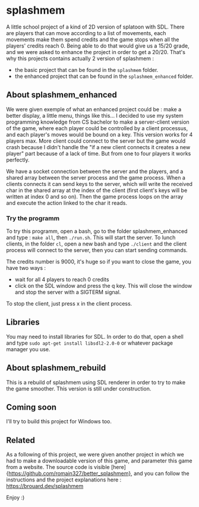 # splashmem
A little school project of a kind of 2D version of splatoon with SDL. There are players that can move according to a list of movements, each movements make them spend credits and the game stops when all the players' credits reach 0. Being able to do that would give us a 15/20 grade, and we were asked to enhance the project in order to get a 20/20. That's why this projects contains actually 2 version of splashmem :
- the basic project that can be found in the ```splashmem``` folder.
- the enhanced project that can be found in the ```splashmem_enhanced``` folder.

## About splashmem_enhanced
We were given exemple of what an enhanced project could be : make a better display, a little menu, things like this...
I decided to use my system programming knowledge from CS bachelor to make a server-client version of the game, where each player could be controlled by a client processus, and each player's moves would be bound on a key. This version works for 4 players max. More client could connect to the server but the game would crash because I didn't handle the "if a new client connects it creates a new player" part because of a lack of time. But from one to four players it works perfectly.

We have a socket connection between the server and the players, and a shared array between the server process and the game process. When a clients connects it can send keys to the server, which will write the received char in the shared array at the index of the client (first client's keys will be written at index 0 and so on). Then the game process loops on the array and execute the action linked to the char it reads.

### Try the programm

To try this programm, open a bash, go to the folder splashmem_enhanced and type : ```make all```, then ```./run.sh```. This will start the server. To lunch clients, in the folder ```cl```, open a new bash and type ```./client``` and the client process will connect to the server, then you can start sending commands.

The credits number is 9000, it's huge so if you want to close the game, you have two ways : 
- wait for all 4 players to reach 0 credits
- click on the SDL window and press the q key. This will close the window and stop the server with a SIGTERM signal.

To stop the client, just press x in the client process.

## Libraries
You may need to install libraries for SDL. In order to do that, open a shell and type ```sudo apt-get install libsdl2-2.0-0``` or whatever package manager you use. 

## About splashmem_rebuild
This is a rebuild of splashmem using SDL renderer in order to try to make the game smoother.
This version is still under construction.

## Coming soon
I'll try to build this project for Windows too.

## Related
As a following of this project, we were given another project in which we had to make a downloadable version of this game, and parameter this game from a website. The source code is visible [here]{https://github.com/romain327/better_splashmem}, and you can follow the instructions and the project explanations here : https://brouard.dev/splashmem

Enjoy :)